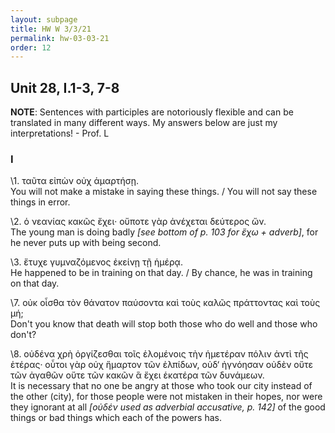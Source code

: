 ```yaml
---
layout: subpage
title: HW W 3/3/21
permalink: hw-03-03-21
order: 12
---
```


## Unit 28, I.1-3, 7-8

**NOTE**: Sentences with participles are notoriously flexible and can be translated in many different ways. My answers below are just my interpretations! - Prof. L

### I

\1. ταῦτα εἰπὼν οὐχ ἁμαρτήσῃ.  
You will not make a mistake in saying these things. / You will not say these things in error.

\2. ὁ νεανίας κακῶς ἔχει· οὔποτε γὰρ ἀνέχεται δεύτερος ὤν.  
The young man is doing badly *[see bottom of p. 103 for ἔχω + adverb]*, for he never puts up with being second.

\3. ἔτυχε γυμναζόμενος ἐκείνῃ τῇ ἡμέρᾳ.  
He happened to be in training on that day. / By chance, he was in training on that day.

\7. οὐκ οἶσθα τὸν θάνατον παύσοντα καὶ τοὺς καλῶς πράττοντας καὶ τοὺς μή;  
Don't you know that death will stop both those who do well and those who don't?

\8. οὐδένα χρὴ ὀργίζεσθαι τοῖς ἑλομένοις τὴν ἡμετέραν πόλιν ἀντὶ τῆς ἑτέρας· οὗτοι γὰρ οὐχ ἥμαρτον τῶν ἐλπίδων, οὐδ‘ ἠγνόησαν οὐδὲν οὔτε τῶν ἀγαθῶν οὔτε τῶν κακῶν ἃ ἔχει ἑκατέρα τῶν δυνάμεων.  
It is necessary that no one be angry at those who took our city instead of the other (city), for those people were not mistaken in their hopes, nor were they ignorant at all *[οὐδέν used as adverbial accusative, p. 142]* of the good things or bad things which each of the powers has.
